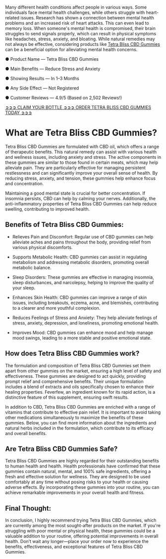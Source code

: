 Many different health conditions affect people in various ways. Some individuals face mental health challenges, while others struggle with heart-related issues. Research has shown a connection between mental health problems and an increased risk of heart attacks. This can even lead to memory loss. When someone's mental health is compromised, their brain struggles to send signals properly, which can result in physical symptoms like headaches, stress, anxiety, and bloating. While natural remedies may not always be effective, considering products like [Tetra Bliss CBD Gummies](https://www.facebook.com/tetrablisscbdgummies/) can be a beneficial option for alleviating mental health concerns.

● Product Name — Tetra Bliss CBD Gummies

● Main Benefits — Reduce Stress and Anxiety

● Showing Results — In 1–3 Months

● Any Side Effect — Not Registered

● Customer Reviews — 4.9/5 (Based on 2,502 Reviews!)‍

‍[➲➲➲ CLAIM YOUR BOTTLE ➲➲➲ ORDER TETRA BLISS CBD GUMMIES TODAY ➲➲➲](https://farmscbdoil.com/tetrabliss-cbd-gummies/)

# What are Tetra Bliss CBD Gummies?

Tetra Bliss CBD Gummies are formulated with CBD oil, which offers a range of therapeutic benefits. This natural remedy can assist with various health and wellness issues, including anxiety and stress. The active components in these gummies are similar to those found in certain meats, which may help alleviate pain. They are particularly effective for managing persistent restlessness and can significantly improve your overall sense of health. By reducing stress, anxiety, and tension, these gummies help enhance focus and concentration.

Maintaining a good mental state is crucial for better concentration. If insomnia persists, CBD can help by calming your nerves. Additionally, the anti-inflammatory properties of Tetra Bliss CBD Gummies can help reduce swelling, contributing to improved health.

## Benefits of Tetra Bliss CBD Gummies:

- Relieves Pain and Discomfort: Regular use of CBD gummies can help alleviate aches and pains throughout the body, providing relief from various physical discomforts.

- Supports Metabolic Health: CBD gummies can assist in regulating metabolism and addressing metabolic disorders, promoting overall metabolic balance.

- Sleep Disorders: These gummies are effective in managing insomnia, sleep disturbances, and narcolepsy, helping to improve the quality of your sleep.

- Enhances Skin Health: CBD gummies can improve a range of skin issues, including breakouts, eczema, acne, and blemishes, contributing to a clearer and more youthful complexion.

- Reduces Feelings of Stress and Anxiety: They help alleviate feelings of stress, anxiety, depression, and loneliness, promoting emotional health.

- Improves Mood: CBD gummies can enhance mood and help manage mood swings, leading to a more stable and positive emotional state.

## How does Tetra Bliss CBD Gummies work?

The formulation and composition of Tetra Bliss CBD Gummies set them apart from other gummies on the market, ensuring a high level of safety and effectiveness. These gummies are designed to act quickly, providing prompt relief and comprehensive benefits. Their unique formulation includes a blend of extracts and oils specifically chosen to enhance their healing properties. Feverfew, an ingredient known for its rapid action, is a distinctive feature of this supplement, ensuring swift results.

In addition to CBD, Tetra Bliss CBD Gummies are enriched with a range of vitamins that contribute to effective pain relief. It is important to avoid taking other medications simultaneously to maximize the benefits of these gummies. Below, you can find more information about the ingredients and natural herbs included in the formulation, which contribute to its efficacy and overall benefits.

## Are Tetra Bliss CBD Gummies Safe?

Tetra Bliss CBD Gummies are highly regarded for their outstanding benefits to human health and health. Health professionals have confirmed that these gummies contain natural, mental, and 100% safe ingredients, offering a fresh and effective solution for wellness. They are designed to be used comfortably at any time without posing risks to your health or causing adverse effects. By incorporating these gummies into your routine, you can achieve remarkable improvements in your overall health and fitness.

## Final Thought:

In conclusion, I highly recommend trying Tetra Bliss CBD Gummies, which are currently among the most sought-after products on the market. If you're struggling with poor mental or physical health, these gummies could be a valuable addition to your routine, offering potential improvements in overall health. Don’t wait any longer—place your order now to experience the benefits, effectiveness, and exceptional features of Tetra Bliss CBD Gummies.

